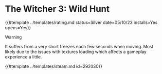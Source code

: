 # The Witcher 3: Wild Hunt

{{#template ../templates/rating.md status=Silver date=05/10/23 installs=Yes opens=Yes}} 

> [!WARNING]
> It suffers from a very short freezes each few seconds when moving. Most likely due to the issues with textures loading which affects a gameplay experience a little.

{{#template ../templates/steam.md id=292030}}